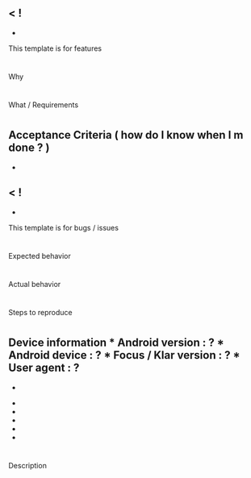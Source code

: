 <
!
-
-
This
template
is
for
features
#
#
#
Why
#
#
#
What
/
Requirements
#
#
#
Acceptance
Criteria
(
how
do
I
know
when
I
m
done
?
)
-
-
>
<
!
-
-
This
template
is
for
bugs
/
issues
#
#
#
Expected
behavior
#
#
#
Actual
behavior
#
#
#
Steps
to
reproduce
#
#
#
Device
information
*
Android
version
:
?
*
Android
device
:
?
*
Focus
/
Klar
version
:
?
*
User
agent
:
?
-
-
>
-
-
-
-
-
#
#
#
Description
